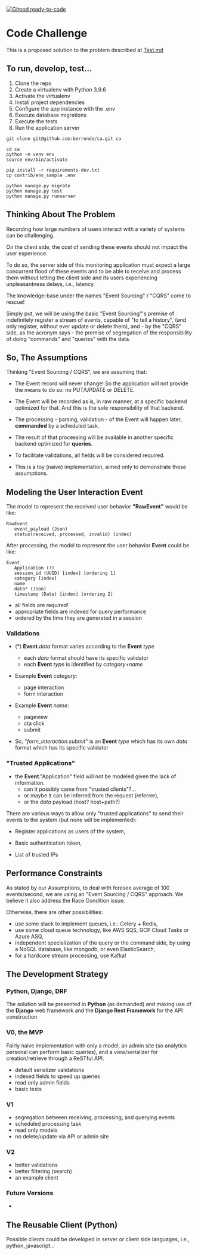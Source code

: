 [![Gitpod ready-to-code](https://img.shields.io/badge/Gitpod-ready--to--code-blue?logo=gitpod)](https://gitpod.io/#https://github.com/berrondo/ca)


# Code Challenge

This is a proposed solution to the problem described at [Test.md](Test.md)

## To run, develop, test...

1. Clone the repo
2. Create a virtualenv with Python 3.9.6
3. Activate the virtualenv
4. Install project dependencies
5. Configure the app instance with the .env
6. Execute database migrations   
7. Execute the tests
8. Run the application server

```console
git clone git@github.com:berrondo/ca.git ca

cd ca
python -m venv env
source env/bin/activate

pip install -r requirements-dev.txt
cp contrib/env_sample .env

python manage.py migrate
python manage.py test
python manage.py runserver
```

## **Thinking About The Problem**

Recording how large numbers of users interact with a variety of systems can be challenging.

On the client side, the cost of sending these events should not impact the user experience.

To do so, the server side of this monitoring application must expect a large concurrent flood of these events and to be able to receive and process them without letting the client side and its users experiencing unpleasantness delays, i.e., latency.

The knowledge-base under the names "Event Sourcing" / "CQRS" come to rescue!

Simply put, we will be using the basic "Event Sourcing"'s premise of indefinitely register a stream of events, capable of "to tell a history", (and only register, without ever update or delete them), and - by the "CQRS" side,  as the acronym says - the premise of segregation of the responsibility of doing "commands" and "queries" with the data.

## **So, The Assumptions**

Thinking "Event Sourcing / CQRS", we are assuming that:

- The Event record will never change! So the application will not provide the means to do so: no PUT/UPDATE or DELETE.

- The Event will be recorded as is, in raw manner, at a specific backend optimized for that. And this is the sole responsibility of that backend.

- The processing - parsing, validation - of the Event will happen later, **commanded** by a scheduled task.

- The result of that processing will be available in another specific backend optimized for **queries**.

- To facilitate validations, all fields will be considered required.

- This is a toy (naive) implementation, aimed only to demonstrate these assumptions.

## **Modeling the User Interaction Event**

The model to represent the received user behavior **"RawEvent"** would be like:

```
RawEvent
   event_payload (Json)
   status(received, processed, invalid) [index]
```

After processing, the model to represent the user behavior **Event** could be like:

```
Event
   Application (?)
   session_id (UUID) [index] [ordering 1]
   category [index]
   name
   data* (Json)
   timestamp (Date) [index] [ordering 2]
```

- all fields are required!
- appropriate fields are indexed for query performance
- ordered by the time they are generated in a session  

### **Validations**

- (*) **Event**.*data* format varies according to the **Event** *type*
  - each *data* format should have its specific validator
  - each **Event** *type* is identified by *category*+*name*

- Example **Event** *category*:
  - page interaction
  - form interaction

- Example **Event** *name*:
  - pageview
  - cta click
  - submit

- So, "*form_interaction.submit*" is an **Event**  *type* which has its own *data* format which has its specific validator

### **"Trusted Applications"**

- the **Event**."Application" field will not be modeled given the lack of information.
  - can it possibly came from "trusted clients"?...
  - or maybe it can be inferred from the request (referrer), 
  - or the *data* payload (host? host+path?)
  
There are various ways to allow only "trusted applications" to send their events to the system (but none will be implemented):

- Register applications as users of the system,

- Basic authentication token,

- List of trusted IPs

## **Performance Constraints**

As stated by our Assumptions, to deal with foresee average of 100 events/second, we are using an "Event Sourcing / CQRS" approach. We believe it also address the Race Condition issue.

Otherwise, there are other possibilities:

 - use some stack to implement queues, i.e.: Celery + Redis,
 - use some cloud queue technology, like AWS SQS, GCP Cloud Tasks or Azure ASQ,
 - independent specialization of the query or the command side, by using a NoSQL database, like mongodb, or even ElasticSearch,   
 - for a hardcore stream processing, use Kafka!

## **The Development Strategy**

### **Python, Django, DRF**

The solution will be presented in **Python** (as demanded) and making use of the **Django** web framework and the **Django Rest Framework** for the API construction

### **V0, the MVP**

Fairly naive implementation with only a model, an admin site (so analytics personal can perform basic queries), and a view/serializer for creation/retrieve through a ReSTful API.

- default serializer validations
- indexed fields to speed up queries
- read only admin fields
- basic tests

### **V1**

- segregation between receiving, processing, and querying events
- scheduled processing task  
- read only models
- no delete/update via API or admin site

### **V2**

- better validations
- better filtering (search)
- an example client

### **Future Versions**

- 

## **The Reusable Client (Python)**

Possible clients could be developed in server or client side languages, i.e., python, javascript...
